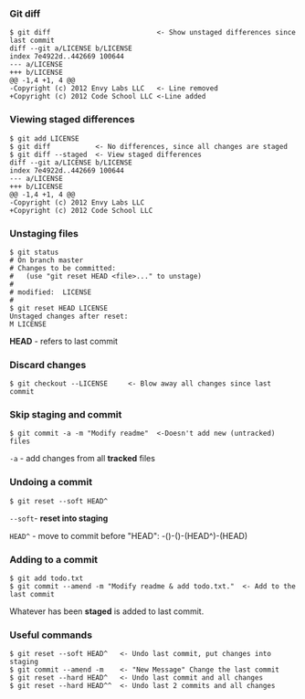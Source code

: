 ### Git diff
```
$ git diff                          <- Show unstaged differences since last commit
diff --git a/LICENSE b/LICENSE
index 7e4922d..442669 100644
--- a/LICENSE
+++ b/LICENSE
@@ -1,4 +1, 4 @@
-Copyright (c) 2012 Envy Labs LLC   <- Line removed
+Copyright (c) 2012 Code School LLC <-Line added 
```
### Viewing staged differences
```
$ git add LICENSE
$ git diff           <- No differences, since all changes are staged
$ git diff --staged  <- View staged differences
diff --git a/LICENSE b/LICENSE
index 7e4922d..442669 100644
--- a/LICENSE
+++ b/LICENSE
@@ -1,4 +1, 4 @@
-Copyright (c) 2012 Envy Labs LLC   
+Copyright (c) 2012 Code School LLC
``` 
### Unstaging files
```
$ git status
# On branch master
# Changes to be committed:
#   (use "git reset HEAD <file>..." to unstage)
#
# modified:  LICENSE
#
$ git reset HEAD LICENSE
Unstaged changes after reset:
M LICENSE
```
**HEAD** - refers to last commit
### Discard changes
```
$ git checkout --LICENSE     <- Blow away all changes since last commit
```
### Skip staging and commit
```
$ git commit -a -m "Modify readme"  <-Doesn't add new (untracked) files
```
`-a` - add changes from all **tracked** files
### Undoing a commit
```
$ git reset --soft HEAD^
```
``--soft``- **reset into staging**

``HEAD^`` - move to commit before "HEAD": -()-()-(HEAD^)-(HEAD)
### Adding to a commit
```
$ git add todo.txt
$ git commit --amend -m "Modify readme & add todo.txt."  <- Add to the last commit
```
Whatever has been **staged** is added to last commit.
### Useful commands
```
$ git reset --soft HEAD^   <- Undo last commit, put changes into staging
$ git commit --amend -m    <- "New Message" Change the last commit
$ git reset --hard HEAD^   <- Undo last commit and all changes
$ git reset --hard HEAD^^  <- Undo last 2 commits and all changes
```
